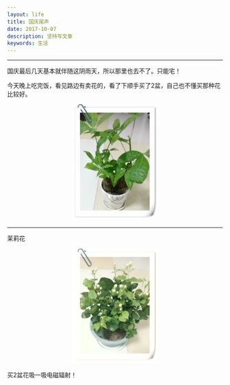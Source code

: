 ```yaml
---
layout: life
title: 国庆尾声
date: 2017-10-07
description: 坚持写文章
keywords: 生活
---
```


*************

国庆最后几天基本就伴随这阴雨天，所以那里也去不了。只能宅！

今天晚上吃完饭，看见路边有卖花的，看了下顺手买了2盆，自己也不懂买那种花比较好。

<center>
<img src="/life/2017/2017res/10-07/1.jpg" width="40%" height="40%" />
</center>

---

茉莉花
<center>
<img src="/life/2017/2017res/10-07/2.jpg" width="40%" height="40%" />
</center>

买2盆花吸一吸电磁辐射！


